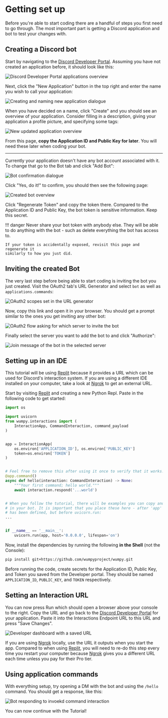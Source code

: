 # Getting set up

Before you're able to start coding there are a handful of steps you first need
to go through. The most important part is getting a Discord application and
bot to test your changes with.

## Creating a Discord bot

Start by navigating to the [Discord Developer Portal]. Assuming you have not
created an application before, it should look like this:

![Discord Developer Portal applications overview](./developer-dashboard.png)

Next, click the "New Application" button in the top right and enter the name
you wish to call your application:

![Creating and naming new application dialogue](./create-application.png)

When you have decided on a name, click "Create" and you should see an overview
of your application. Consider filling in a description, giving your application
a profile picture, and specifying some tags:

![New updated application overview](./application-overview.png)

From this page, **copy the Application ID and Public Key for later**. You will
need these later when coding your bot.

---

Currently your application doesn't have any bot account associated with it. To
change that go to the Bot tab and click "Add Bot":

![Bot confirmation dialogue](./bot-confirmation.png)

Click "Yes, do it!" to confirm, you should then see the following page:

![Created bot overview](./bot-overview.png)

Click "Regenerate Token" and copy the token there. Compared to the Application
ID and Public Key, the bot token is sensitive information. Keep this secret.

!!! danger
    Never share your bot token with anybody else. They will be able to do
    anything with the bot - such as delete everything the bot has access to.

    If your token is accidentally exposed, revisit this page and regenerate it
    similarly to how you just did.

## Inviting the created Bot

The very last step before being able to start coding is inviting the bot you
just created. Visit the OAuth2 tab's URL Generator and select `bot` as well as
`applications.commands`:

![OAuth2 scopes set in the URL generator](./oauth2-url-generator.png)

Now, copy this link and open it in your browser. You should get a prompt
similar to the ones you get inviting any other bot:

![OAuth2 flow asking for which server to invite the bot](./oauth2-flow.png)

Finally select the server you want to add the bot to and click "Authorize":

![Join message of the bot in the selected server](./joined-bot.png)

## Setting up in an IDE

This tutorial will be using [Replit] because it provides a URL which can be
used for Discord's interaction system. If you are using a different IDE
installed on your computer, take a look at [Ngrok] to get an external URL.

Start by visiting [Replit] and creating a new Python Repl. Paste in the
following code to get started:

```python
import os

import uvicorn
from wumpy.interactions import (
    InteractionApp, CommandInteraction, command_payload
)


app = InteractionApp(
    os.environ['APPLICATION_ID'], os.environ['PUBLIC_KEY']
    token=os.environ['TOKEN']
)


# Feel free to remove this after using it once to verify that it works!
@app.command()
async def hello(interaction: CommandInteraction) -> None:
    """Your first command; hello world."""
    await interaction.respond('...world')


# When you follow the tutorial, there will be examples you can copy and run
# in your bot. It is important that you place these here - after 'app'
# has been defined, but before uvicorn.run:
...


if __name__ == '__main__':
    uvicorn.run(app, host='0.0.0.0', lifespan='on')
```

Now, install the dependencies by running the following **in the Shell** (not
the Console):

```bash
pip install git+https://github.com/wumpyproject/wumpy.git
```

Before running the code, create secrets for the Application ID, Public Key,
and Token you saved from the Developer portal. They should be named
`APPLICATION_ID`, `PUBLIC_KEY`, and `TOKEN` respectively.

## Setting an Interaction URL

You can now press Run which should open a browser above your console to the
right. Copy the URL and go back to the [Discord Developer Portal] for your
application. Paste it into the Interactions Endpoint URL to this URL and press
"Save Changes".

![Developer dashboard with a saved URL](./saved-interactions-url.png)

If you are using [Ngrok] locally, use the URL it outputs when you start the
app. Compared to when using [Replit], you will need to re-do this step every
time you restart your computer because [Ngrok] gives you a different URL each
time unless you pay for their Pro tier.

## Using application commands

With everything setup, try opening a DM with the bot and using the `/hello`
command. You should get a response, like this:

![Bot responding to invoekd command interaction](./used-command.png)

You can now continue with the Tutorial!

  [Discord Developer Portal]: https://discord.com/developers/applications/
  [Replit]: https://replit.com/
  [Ngrok]: https://ngrok.com/
